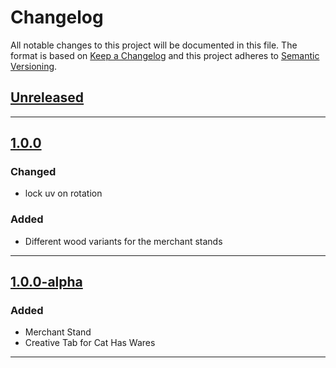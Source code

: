 # Changelog
All notable changes to this project will be documented in this file.
The format is based on [Keep a Changelog][Keep a Changelog] and this project adheres to [Semantic Versioning][Semantic Versioning].

## [Unreleased]

---

## [1.0.0]

### Changed
- lock uv on rotation

### Added
- Different wood variants for the merchant stands

---

## [1.0.0-alpha]

### Added
- Merchant Stand
- Creative Tab for Cat Has Wares

---

<!-- Links -->
[Keep a Changelog]: https://keepachangelog.com/
[Semantic Versioning]: https://semver.org/

<!-- Versions -->
[Unreleased]: https://gitlab.com/rorazoro/cat-has-wares/-/compare/v1.0.0-alpha...HEAD
[1.0.0]: https://gitlab.com/rorazoro/cat-has-wares/-/compare/v1.0.0...HEAD
[1.0.0-alpha]: https://gitlab.com/rorazoro/cat-has-wares/-/releases/v1.0.0-alpha